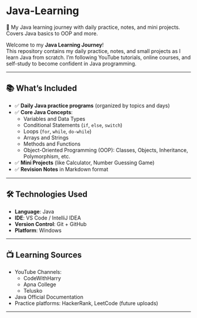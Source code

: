 # Java-Learning
📘 My Java learning journey with daily practice, notes, and mini projects. Covers Java basics to OOP and more.

Welcome to my **Java Learning Journey**!  
This repository contains my daily practice, notes, and small projects as I learn Java from scratch. I’m following YouTube tutorials, online courses, and self-study to become confident in Java programming.

---

## 📚 What’s Included

- ✅ **Daily Java practice programs** (organized by topics and days)
- ✅ **Core Java Concepts**:
  - Variables and Data Types
  - Conditional Statements (`if`, `else`, `switch`)
  - Loops (`for`, `while`, `do-while`)
  - Arrays and Strings
  - Methods and Functions
  - Object-Oriented Programming (OOP): Classes, Objects, Inheritance, Polymorphism, etc.
- ✅ **Mini Projects** (like Calculator, Number Guessing Game)
- ✅ **Revision Notes** in Markdown format

---

## 🛠️ Technologies Used

- **Language**: Java  
- **IDE**: VS Code / IntelliJ IDEA  
- **Version Control**: Git + GitHub  
- **Platform**: Windows  

---

## 📺 Learning Sources

- YouTube Channels:
  - CodeWithHarry
  - Apna College
  - Telusko
- Java Official Documentation
- Practice platforms: HackerRank, LeetCode (future uploads)

---
